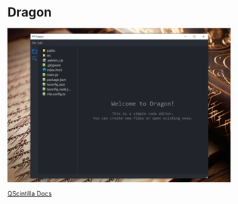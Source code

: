 # Dragon

<img src="./docs/ss.png" alt="screenshot"/>

<!-- https://www.youtube.com/playlist?list=PL_4y7TZU8zkc20vgwQSUG_FcwjxedfsjD -->

[QScintilla Docs](https://docs.huihoo.com/pyqt/QScintilla2/classQsciScintilla.html)
